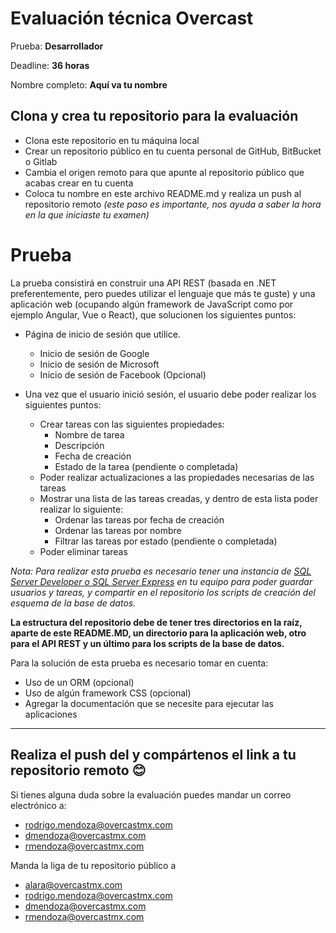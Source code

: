 #  Evaluación técnica Overcast

Prueba: **Desarrollador**

Deadline: **36 horas**

Nombre completo: **Aquí va tu nombre**

## Clona y crea tu repositorio para la evaluación

-   Clona este repositorio en tu máquina local
-   Crear un repositorio público en tu cuenta personal de GitHub, BitBucket o Gitlab
-   Cambia el origen remoto para que apunte al repositorio público que acabas crear en tu cuenta
-   Coloca tu nombre en este archivo README.md y realiza un push al repositorio remoto  _(este paso es importante, nos ayuda a saber la hora en la que iniciaste tu examen)_

# Prueba

La prueba consistirá en construir una API REST (basada en .NET preferentemente, pero puedes utilizar el lenguaje que más te guste) y una aplicación web (ocupando algún framework de JavaScript como por ejemplo Angular, Vue o React), que solucionen los siguientes puntos:

-   Página de inicio de sesión que utilice.
    - Inicio de sesión de Google
    - Inicio de sesión de Microsoft
    - Inicio de sesión de Facebook (Opcional)

-   Una vez que el usuario inició sesión, el usuario debe poder realizar los siguientes puntos:
    -   Crear tareas con las siguientes propiedades:
        -   Nombre de tarea
        -   Descripción
        -   Fecha de creación
        -   Estado de la tarea (pendiente o completada)
    -   Poder realizar actualizaciones a las propiedades necesarias de las tareas
    -   Mostrar una lista de las tareas creadas, y dentro de esta lista poder realizar lo siguiente:
        -   Ordenar las tareas por fecha de creación
        -   Ordenar las tareas por nombre
        -   Filtrar las tareas por estado (pendiente o completada)
    -   Poder eliminar tareas

_Nota: Para realizar esta prueba es necesario tener una instancia de [SQL Server Developer o SQL Server Express](https://www.microsoft.com/es-mx/sql-server/sql-server-downloads)  en tu equipo para poder guardar usuarios y tareas, y compartir en el repositorio los scripts de creación del esquema de la base de datos._

**La estructura del repositorio debe de tener tres directorios en la raíz, aparte de este README.MD, un directorio para la aplicación web, otro para el API REST y un último para los scripts de la base de datos.**

Para la solución de esta prueba es necesario tomar en cuenta:

-   Uso de un ORM (opcional)
-   Uso de algún framework CSS (opcional)
-   Agregar la documentación que se necesite para ejecutar las aplicaciones

----------

## Realiza el push del y compártenos el link a tu repositorio remoto  😊



Si tienes alguna duda sobre la evaluación puedes mandar un correo electrónico a:
- rodrigo.mendoza@overcastmx.com
- dmendoza@overcastmx.com
- rmendoza@overcastmx.com

Manda la liga de tu repositorio público a 
- alara@overcastmx.com
- rodrigo.mendoza@overcastmx.com
- dmendoza@overcastmx.com
- rmendoza@overcastmx.com